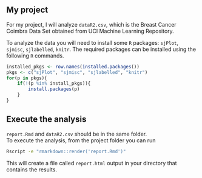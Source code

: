 ## My project

For my project, I will analyze `dataR2.csv`, which is the Breast Cancer Coimbra Data Set obtained from UCI Machine Learning Repository. 

To analyze the data you will need to install some `R` packages: `sjPlot`, `sjmisc`, `sjlabelled`, `knitr`. The required packages can be installed using the following `R` commands.

``` r
installed_pkgs <- row.names(installed.packages())
pkgs <- c("sjPlot", "sjmisc", "sjlabelled", "knitr")
for(p in pkgs){
	if(!(p %in% install_pkgs)){
		install.packages(p)
	}
}
```

## Execute the analysis

`report.Rmd` and `dataR2.csv` should be in the same folder.\
To execute the analysis, from the project folder you can run

``` bash
Rscript -e "rmarkdown::render('report.Rmd')"
```

This will create a file called `report.html` output in your directory that contains the results. 